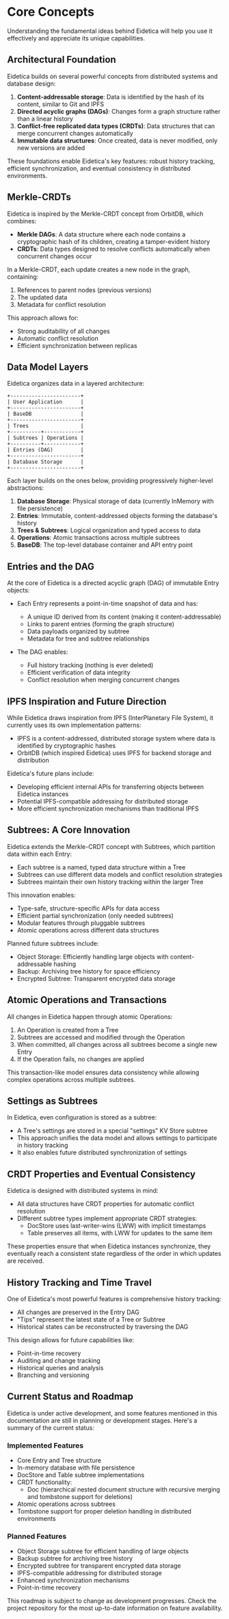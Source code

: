 # Core Concepts

Understanding the fundamental ideas behind Eidetica will help you use it effectively and appreciate its unique capabilities.

## Architectural Foundation

Eidetica builds on several powerful concepts from distributed systems and database design:

1. **Content-addressable storage**: Data is identified by the hash of its content, similar to Git and IPFS
2. **Directed acyclic graphs (DAGs)**: Changes form a graph structure rather than a linear history
3. **Conflict-free replicated data types (CRDTs)**: Data structures that can merge concurrent changes automatically
4. **Immutable data structures**: Once created, data is never modified, only new versions are added

These foundations enable Eidetica's key features: robust history tracking, efficient synchronization, and eventual consistency in distributed environments.

## Merkle-CRDTs

Eidetica is inspired by the Merkle-CRDT concept from OrbitDB, which combines:

- **Merkle DAGs**: A data structure where each node contains a cryptographic hash of its children, creating a tamper-evident history
- **CRDTs**: Data types designed to resolve conflicts automatically when concurrent changes occur

In a Merkle-CRDT, each update creates a new node in the graph, containing:

1. References to parent nodes (previous versions)
2. The updated data
3. Metadata for conflict resolution

This approach allows for:

- Strong auditability of all changes
- Automatic conflict resolution
- Efficient synchronization between replicas

## Data Model Layers

Eidetica organizes data in a layered architecture:

```
+-----------------------+
| User Application      |
+-----------------------+
| BaseDB                |
+-----------------------+
| Trees                 |
+----------+------------+
| Subtrees | Operations |
+----------+------------+
| Entries (DAG)         |
+-----------------------+
| Database Storage      |
+-----------------------+
```

Each layer builds on the ones below, providing progressively higher-level abstractions:

1. **Database Storage**: Physical storage of data (currently InMemory with file persistence)
2. **Entries**: Immutable, content-addressed objects forming the database's history
3. **Trees & Subtrees**: Logical organization and typed access to data
4. **Operations**: Atomic transactions across multiple subtrees
5. **BaseDB**: The top-level database container and API entry point

## Entries and the DAG

At the core of Eidetica is a directed acyclic graph (DAG) of immutable Entry objects:

- Each Entry represents a point-in-time snapshot of data and has:

  - A unique ID derived from its content (making it content-addressable)
  - Links to parent entries (forming the graph structure)
  - Data payloads organized by subtree
  - Metadata for tree and subtree relationships

- The DAG enables:
  - Full history tracking (nothing is ever deleted)
  - Efficient verification of data integrity
  - Conflict resolution when merging concurrent changes

## IPFS Inspiration and Future Direction

While Eidetica draws inspiration from IPFS (InterPlanetary File System), it currently uses its own implementation patterns:

- IPFS is a content-addressed, distributed storage system where data is identified by cryptographic hashes
- OrbitDB (which inspired Eidetica) uses IPFS for backend storage and distribution

Eidetica's future plans include:

- Developing efficient internal APIs for transferring objects between Eidetica instances
- Potential IPFS-compatible addressing for distributed storage
- More efficient synchronization mechanisms than traditional IPFS

## Subtrees: A Core Innovation

Eidetica extends the Merkle-CRDT concept with Subtrees, which partition data within each Entry:

- Each subtree is a named, typed data structure within a Tree
- Subtrees can use different data models and conflict resolution strategies
- Subtrees maintain their own history tracking within the larger Tree

This innovation enables:

- Type-safe, structure-specific APIs for data access
- Efficient partial synchronization (only needed subtrees)
- Modular features through pluggable subtrees
- Atomic operations across different data structures

Planned future subtrees include:

- Object Storage: Efficiently handling large objects with content-addressable hashing
- Backup: Archiving tree history for space efficiency
- Encrypted Subtree: Transparent encrypted data storage

## Atomic Operations and Transactions

All changes in Eidetica happen through atomic Operations:

1. An Operation is created from a Tree
2. Subtrees are accessed and modified through the Operation
3. When committed, all changes across all subtrees become a single new Entry
4. If the Operation fails, no changes are applied

This transaction-like model ensures data consistency while allowing complex operations across multiple subtrees.

## Settings as Subtrees

In Eidetica, even configuration is stored as a subtree:

- A Tree's settings are stored in a special "settings" KV Store subtree
- This approach unifies the data model and allows settings to participate in history tracking
- It also enables future distributed synchronization of settings

## CRDT Properties and Eventual Consistency

Eidetica is designed with distributed systems in mind:

- All data structures have CRDT properties for automatic conflict resolution
- Different subtree types implement appropriate CRDT strategies:
  - DocStore uses last-writer-wins (LWW) with implicit timestamps
  - Table preserves all items, with LWW for updates to the same item

These properties ensure that when Eidetica instances synchronize, they eventually reach a consistent state regardless of the order in which updates are received.

## History Tracking and Time Travel

One of Eidetica's most powerful features is comprehensive history tracking:

- All changes are preserved in the Entry DAG
- "Tips" represent the latest state of a Tree or Subtree
- Historical states can be reconstructed by traversing the DAG

This design allows for future capabilities like:

- Point-in-time recovery
- Auditing and change tracking
- Historical queries and analysis
- Branching and versioning

<!-- TODO: Document history access APIs when they are more fully developed -->

## Current Status and Roadmap

Eidetica is under active development, and some features mentioned in this documentation are still in planning or development stages. Here's a summary of the current status:

### Implemented Features

- Core Entry and Tree structure
- In-memory database with file persistence
- DocStore and Table subtree implementations
- CRDT functionality:
  - Doc (hierarchical nested document structure with recursive merging and tombstone support for deletions)
- Atomic operations across subtrees
- Tombstone support for proper deletion handling in distributed environments

### Planned Features

- Object Storage subtree for efficient handling of large objects
- Backup subtree for archiving tree history
- Encrypted subtree for transparent encrypted data storage
- IPFS-compatible addressing for distributed storage
- Enhanced synchronization mechanisms
- Point-in-time recovery

This roadmap is subject to change as development progresses. Check the project repository for the most up-to-date information on feature availability.
